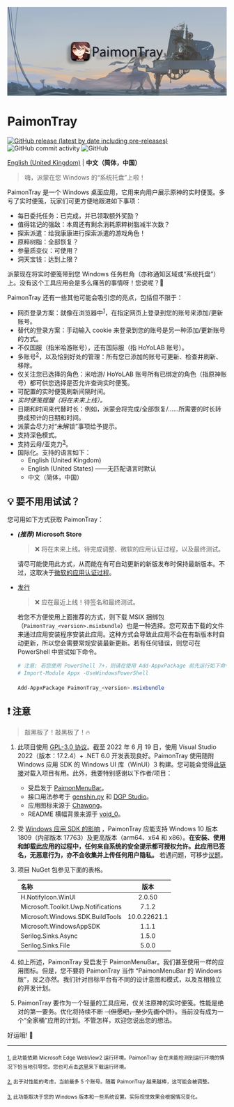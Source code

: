 ![banner.png](./img_README/banner.png)

# PaimonTray

[![GitHub release (latest by date including pre-releases)](https://img.shields.io/github/v/release/ArvinZJC/PaimonTray?include_prereleases)](../../releases)
![GitHub commit activity](https://img.shields.io/github/commit-activity/m/ArvinZJC/PaimonTray)
![GitHub](https://img.shields.io/github/license/ArvinZJC/PaimonTray)

[English (United Kingdom)](./README.md) | **中文（简体，中国）**

> 嗨，派蒙在您 Windows 的“系统托盘”上啦！

PaimonTray 是一个 Windows 桌面应用，它用来向用户展示原神的实时便笺。多亏了实时便笺，玩家们可更方便地跟进如下事项：

- 每日委托任务：已完成，并已领取额外奖励？
- 值得铭记的强敌：本周还有剩余消耗原粹树脂减半次数？
- 探索派遣：给我康康进行探索派遣的游戏角色！
- 原粹树脂：全部恢复？
- 参量质变仪：可使用？
- 洞天宝钱：达到上限？

派蒙现在将实时便笺带到您 Windows 任务栏角（亦称通知区域或“系统托盘”）上。没有这个工具应用会是多么痛苦的事情呀！您说呢？🤪

PaimonTray 还有一些其他可能会吸引您的亮点，包括但不限于：

- 网页登录方案：就像在浏览器中<sup id="source1">[1](#footnote1)</sup>，在指定网页上登录到您的账号来添加/更新账号。
- 替代的登录方案：手动输入 cookie 来登录到您的账号是另一种添加/更新账号的方式。
- 不仅国服（指米哈游账号），还有国际服（指 HoYoLAB 账号）。
- 多账号<sup id="source2">[2](#footnote2)</sup>，以及恰到好处的管理：所有您已添加的账号可更新、检查并刷新、移除。
- 仅关注您已选择的角色：米哈游/ HoYoLAB 账号所有已绑定的角色（指原神账号）都可供您选择是否允许查询实时便笺。
- 可配置的实时便笺刷新间隔时间。
- _实时便笺提醒（将在未来上线）。_
- 日期和时间来代替时长：例如，派蒙会将完成/全部恢复/……所需要的时长转换成预计的日期和时间。
- 派蒙会尽力对“未解锁”事项给予提示。
- 支持深色模式。
- 支持云母/亚克力<sup id="source3">[3](#footnote3)</sup>。
- 国际化。支持的语言如下：
  - English (United Kingdom)
  - English (United States) ——无匹配语言时默认
  - 中文（简体，中国）

## 💡 要不用用试试？

您可用如下方式获取 PaimonTray：

- **_(推荐)_ Microsoft Store**

  > ❌ 将在未来上线。待完成调整、微软的应用认证过程，以及最终测试。

  请尽可能使用此方式，从而能在有可自动更新的新版发布时保持最新版本。不过，这取决于[微软的应用认证过程](https://docs.microsoft.com/en-gb/windows/uwp/publish/the-app-certification-process)。

- [发行](https://github.com/ArvinZJC/PaimonTray/releases)

  > ❌ 应在最近上线！待签名和最终测试。

  若您不方便使用上面推荐的方式，则下载 MSIX 捆绑包（`PaimonTray_<version>.msixbundle`）也是一种选择。您可双击下载的文件来通过应用安装程序安装此应用。这种方式会导致此应用不会在有新版本时自动更新，所以您会需要常规安装最新更新。若有任何错误，则您可在 PowerShell 中尝试如下命令。

  ```PowerShell
  # 注意: 若您使用 PowerShell 7+，则请在使用 Add-AppxPackage 前先运行如下命令：
  # Import-Module Appx -UseWindowsPowerShell

  Add-AppxPackage PaimonTray_<version>.msixbundle
  ```

## ❗ 注意

> 敲黑板了！敲黑板了！🔥

1. 此项目使用 [GPL-3.0 协议](./LICENCE)。截至 2022 年 6 月 19 日，使用 Visual Studio 2022（版本：17.2.4）+ .NET 6.0 开发表现良好。PaimonTray 使用随附 Windows 应用 SDK 的 Windows UI 库（WinUI）3 构建。您可能会觉得[此链接](https://docs.microsoft.com/zh-cn/windows/apps/windows-app-sdk/set-up-your-development-environment)对载入项目有用。此外，我要特别感谢以下作者/项目：

   - 受启发于 [PaimonMenuBar](https://github.com/spencerwooo/PaimonMenuBar)。
   - 接口用法参考于 [genshin.py](https://github.com/thesadru/genshin.py) 和 [DGP Studio](https://github.com/DGP-Studio)。
   - 应用图标来源于 [Chawong](https://www.pixiv.net/en/artworks/92415888)。
   - README 横幅背景来源于 [void_0](https://www.pixiv.net/en/artworks/85543107)。

2. 受 [Windows 应用 SDK 的影响](https://docs.microsoft.com/zh-cn/windows/apps/windows-app-sdk/system-requirements#windows-app-sdk) ，PaimonTray 应能支持 Windows 10 版本 1809（内部版本 17763）及更高版本（arm64、x64 和 x86）。**在安装、使用和卸载此应用的过程中，任何来自系统的安全提示都可授权允许。此应用已签名，无恶意行为，亦不会收集并上传任何用户隐私。** 若遇问题，可移步[议题](https://github.com/ArvinZJC/PaimonTray/issues)。
3. 项目 NuGet 包参见下面的表格。

   | 名称                                |     版本     |
   | :---------------------------------- | :----------: |
   | H.NotifyIcon.WinUI                  |    2.0.50    |
   | Microsoft.Toolkit.Uwp.Notifications |    7.1.2     |
   | Microsoft.Windows.SDK.BuildTools    | 10.0.22621.1 |
   | Microsoft.WindowsAppSDK             |    1.1.1     |
   | Serilog.Sinks.Async                 |    1.5.0     |
   | Serilog.Sinks.File                  |    5.0.0     |

4. 如上所述，PaimonTray 受启发于 PaimonMenuBar。我们甚至使用一样的应用图标。但是，您不要将 PaimonTray 当作 “PaimonMenuBar 的 Windows 版”，反之亦然。我们针对目标平台有不同的设计意图和模式，以及互相独立的开发计划。
5. PaimonTray 要作为一个轻量的工具应用，仅关注原神的实时便笺。性能是绝对的第一要务。优化将持续不断 ~~（但愿吧，至少先画个饼）~~。当前没有成为一个“全家桶”应用的计划。不管怎样，欢迎您说出您的想法。

好运哦! 💖

---

<sub id="footnote1">[1.](#source1) 此功能依赖 Microsoft Edge WebView2 运行环境。PaimonTray 会在未能检测到运行环境的情况下恰当地引导您。您也可点击[这里](https://go.microsoft.com/fwlink/p/?LinkId=2124703)来下载运行环境。</sub>

<sub id="footnote2">[2.](#source2) 出于对性能的考虑，当前最多 5 个账号。随着 PaimonTray 越来越棒，这可能会被调整。</sub>

<sub id="footnote3">[3.](#source3) 此功能取决于您的 Windows 版本和一些系统设置。实际视觉效果会根据情况变化。</sub>
